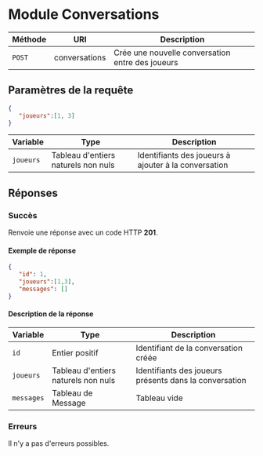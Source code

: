 # Module Conversations

Méthode | URI | Description
------------- | ------------- | -------------
`POST`  | conversations | Crée une nouvelle conversation entre des joueurs

## Paramètres de la requête
```json
{
   "joueurs":[1, 3]
}
```

Variable | Type | Description
------------- | ------------- | -------------
`joueurs`  | Tableau d'entiers naturels non nuls | Identifiants des joueurs à ajouter à la conversation

## Réponses
### Succès
Renvoie une réponse avec un code HTTP **201**.

#### Exemple de réponse
```json
{
   "id": 1,
   "joueurs":[1,3],
   "messages": []
}
```

#### Description de la réponse
Variable | Type | Description
------------- | ------------- | -------------
`id`  | Entier positif | Identifiant de la conversation créée
`joueurs`  | Tableau d'entiers naturels non nuls | Identifiants des joueurs présents dans la conversation
`messages`  | Tableau de Message | Tableau vide

### Erreurs
Il n'y a pas d'erreurs possibles.